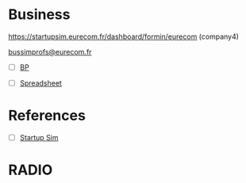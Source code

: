 # Business


https://startupsim.eurecom.fr/dashboard/formin/eurecom (company4)

bussimprofs@eurecom.fr



- [ ] [BP](https://docs.google.com/document/d/1fny_Uj2c6DtxwGqJB7_TKvENLpqHItito0wMLzBg8GA/edit#heading=h.ekl8rzbnh9p5)
- [ ] [Spreadsheet](https://docs.google.com/spreadsheets/d/101cMCfbbaC3_QXEft1ScRmgophpCvgTWSa5DcET2z8w/edit?usp=sharing)


# References

- [ ] [Startup Sim](https://www.edhec.edu/fr/a-propos/entreprendre-a-l-edhec/edhec-entrepreneurs/nos-startups/startup-sim)


# RADIO
